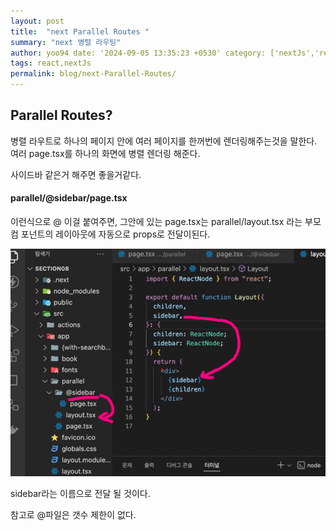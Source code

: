 ```yaml
---
layout: post 
title:  "next Parallel Routes "
summary: "next 병렬 라우팅"
author: yoo94 date: '2024-09-05 13:35:23 +0530' category: ['nextJs','react']
tags: react,nextJs
permalink: blog/next-Parallel-Routes/
---
```


## Parallel Routes?
병렬 라우트로 하나의 페이지 안에 여러 페이지를 한꺼번에 렌더링해주는것을 말한다.
여러 page.tsx를 하나의  화면에 병렬 렌더링 해준다.

사이드바 같은거 해주면 좋을거같다.

#### parallel/@sidebar/page.tsx
이런식으로 @ 이걸 붙여주면, 그안에 있는 page.tsx는 parallel/layout.tsx 라는 부모 컴 포넌트의 레이아웃에 자동으로 props로 전달이된다.

<img src="/blog/postImg/next-parallel.png" alt="next-parallel.png" style="max-width:100%;">

sidebar라는 이름으로 전달 될 것이다.

참고로 @파일은 갯수 제한이 없다.


